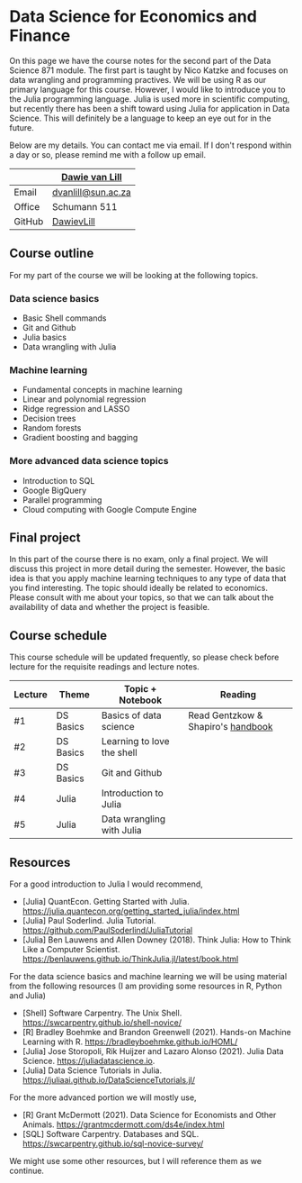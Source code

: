 # Data Science for Economics and Finance

On this page we have the course notes for the second part of the Data Science 871 module. The first part is taught by Nico Katzke and focuses on data wrangling and programming practives. We will be using R as our primary language for this course. However, I would like to introduce you to the Julia programming language. Julia is used more in scientific computing, but recently there has been a shift toward using Julia for application in Data Science. This will definitely be a language to keep an eye out for in the future. 

Below are my details. You can contact me via email. If I don't respond within a day or so, please remind me with a follow up email. 

|  | [Dawie van Lill](https://dawievanlill.netlify.app/) |
|--------------|--------------------------------------------------------------|
| Email | [dvanlill@sun.ac.za](mailto:dvanlill@sun.ac.za) |
| Office | Schumann 511 |
| GitHub | [DawievLill](https://github.com/DawievLill) |

## Course outline 

For my part of the course we will be looking at the following topics. 

### Data science basics

- Basic Shell commands
- Git and Github
- Julia basics
- Data wrangling with Julia

### Machine learning 

- Fundamental concepts in machine learning
- Linear and polynomial regression
- Ridge regression and LASSO
- Decision trees
- Random forests
- Gradient boosting and bagging

### More advanced data science topics

- Introduction to SQL
- Google BigQuery 
- Parallel programming
- Cloud computing with Google Compute Engine

## Final project

In this part of the course there is no exam, only a final project. We will discuss this project in more detail during the semester. However, the basic idea is that you apply machine learning techniques to any type of data that you find interesting. The topic should ideally be related to economics. Please consult with me about your topics, so that we can talk about the availability of data and whether the project is feasible. 

## Course schedule 

This course schedule will be updated frequently, so please check before lecture for the requisite readings and lecture notes. 

|  Lecture  | Theme | Topic + Notebook                                                         | Reading                                                                                                                            |
|--------|-----|-------------------------------------------------------------- |--------------------------------------------------------------------------------------------------------------------------------|
| #1 | DS Basics | Basics of data science    |  Read Gentzkow & Shapiro's [handbook](https://web.stanford.edu/~gentzkow/research/CodeAndData.pdf)  |
| #2 | DS Basics | Learning to love the shell  |  |
| #3 | DS Basics | Git and Github    |    |
| #4 | Julia | Introduction to Julia    |    |
| #5 | Julia | Data wrangling with Julia    |    |



## Resources

For a good introduction to Julia I would recommend, 

- [Julia] QuantEcon. Getting Started with Julia. https://julia.quantecon.org/getting_started_julia/index.html
- [Julia] Paul Soderlind. Julia Tutorial. https://github.com/PaulSoderlind/JuliaTutorial
- [Julia] Ben Lauwens and Allen Downey (2018). Think Julia: How to Think Like a Computer Scientist. https://benlauwens.github.io/ThinkJulia.jl/latest/book.html

For the data science basics and machine learning we will be using material from the following resources (I am providing some resources in R, Python and Julia)

- [Shell] Software Carpentry. The Unix Shell. https://swcarpentry.github.io/shell-novice/
- [R] Bradley Boehmke and Brandon Greenwell (2021). Hands-on Machine Learning with R. https://bradleyboehmke.github.io/HOML/
- [Julia] Jose Storopoli, Rik Huijzer and Lazaro Alonso (2021). Julia Data Science. https://juliadatascience.io.
- [Julia] Data Science Tutorials in Julia. https://juliaai.github.io/DataScienceTutorials.jl/

For the more advanced portion we will mostly use, 

- [R] Grant McDermott (2021). Data Science for Economists and Other Animals. https://grantmcdermott.com/ds4e/index.html
- [SQL] Software Carpentry. Databases and SQL. https://swcarpentry.github.io/sql-novice-survey/

We might use some other resources, but I will reference them as we continue. 








